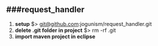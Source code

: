 ###request_handler
---
1. **setup**
      $> git@github.com:jogunism/request_handler.git
1. **delete .git folder in project**
      $> rm -rf .git
1. **import maven project in eclipse**
